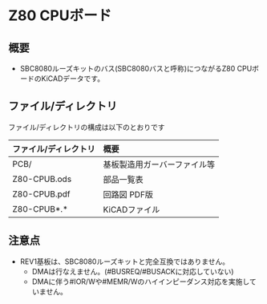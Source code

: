 # Z80 CPUボード

## 概要

- SBC8080ルーズキットのバス(SBC8080バスと呼称)につながるZ80 CPUボードのKiCADデータです。

## ファイル/ディレクトリ

ファイル/ディレクトリの構成は以下のとおりです

|ファイル/ディレクトリ|概要|
|:--|:--|
|PCB/|基板製造用ガーバーファイル等|
|Z80-CPUB.ods|部品一覧表|
|Z80-CPUB.pdf|回路図 PDF版|
|Z80-CPUB*.*|KiCADファイル|

## 注意点

- REV1基板は、SBC8080ルーズキットと完全互換ではありません。
  - DMAは行なえません。(#BUSREQ/#BUSACKに対応していない)
  - DMAに伴う#IOR/Wや#MEMR/Wのハイインピーダンス対応を実施していません。
